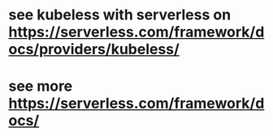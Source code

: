 # see kubeless with serverless on https://serverless.com/framework/docs/providers/kubeless/
# see more https://serverless.com/framework/docs/